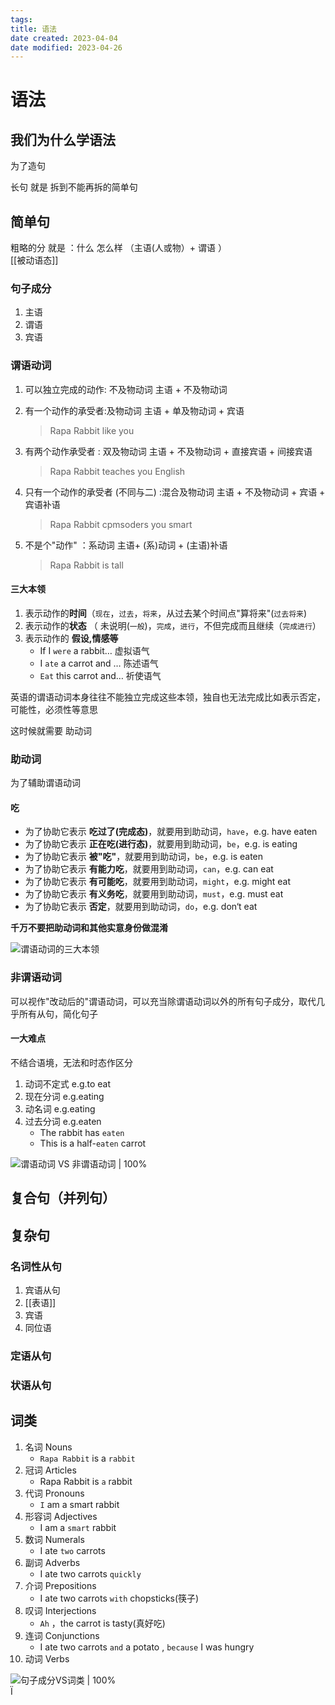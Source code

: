 ```yaml
---
tags:
title: 语法
date created: 2023-04-04
date modified: 2023-04-26
---
```


# 语法

## 我们为什么学语法

为了造句

长句 就是 拆到不能再拆的简单句

## 简单句

粗略的分 就是 ：什么 怎么样 （主语(人或物）+ 谓语 ）  
[[被动语态]]

### 句子成分

1. 主语
2. 谓语
3. 宾语

### 谓语动词

1. 可以独立完成的动作: 不及物动词 主语 + 不及物动词

   >

2. 有一个动作的承受者:及物动词 主语 + 单及物动词 + 宾语

   > Rapa Rabbit like you

3. 有两个动作承受者 : 双及物动词 主语 + 不及物动词 + 直接宾语 + 间接宾语

   > Rapa Rabbit teaches you English

4. 只有一个动作的承受者 (不同与二) :混合及物动词 主语 + 不及物动词 + 宾语 + 宾语补语

   > Rapa Rabbit cpmsoders you smart

5. 不是个"动作" ：系动词 主语+ (系)动词 + (主语)补语

   > Rapa Rabbit is tall

#### 三大本领

1. 表示动作的**时间**（`现在`，`过去`，`将来`，从过去某个时间点"算将来"(`过去将来`)
2. 表示动作的**状态** （ 未说明(`一般`)，`完成`，`进行`，不但完成而且继续（`完成进行`）
3. 表示动作的 **假设,情感等**
   - If I `were` a rabbit… 虚拟语气
   - I `ate` a carrot and … 陈述语气
   - `Eat` this carrot and… 祈使语气

英语的谓语动词本身往往不能独立完成这些本领，独自也无法完成比如表示否定，可能性，必须性等意思

这时候就需要 助动词

### 助动词

为了辅助谓语动词

#### 吃

- 为了协助它表示 **吃过了(完成态)**，就要用到助动词，`have`，e.g. have eaten
- 为了协助它表示 **正在吃(进行态)**，就要用到助动词，`be`，e.g. is eating
- 为了协助它表示 **被"吃"**，就要用到助动词，`be`，e.g. is eaten
- 为了协助它表示 **有能力吃**，就要用到助动词，`can`，e.g. can eat
- 为了协助它表示 **有可能吃**，就要用到助动词，`might`，e.g. might eat
- 为了协助它表示 **有义务吃**，就要用到助动词，`must`，e.g. must eat
- 为了协助它表示 **否定**，就要用到助动词，`do`，e.g. don‘t eat

**千万不要把助动词和其他实意身份做混淆**

![谓语动词的三大本领](https://s2.loli.net/2021/12/04/Xix7yInRmE63Wz2.jpg)

### 非谓语动词

可以视作"改动后的"谓语动词，可以充当除谓语动词以外的所有句子成分，取代几乎所有从句，简化句子

#### 一大难点

不结合语境，无法和时态作区分

1. 动词不定式 e.g.to eat
2. 现在分词 e.g.eating
3. 动名词 e.g.eating
4. 过去分词 e.g.eaten
   - The rabbit has `eaten`
   - This is a half-`eaten` carrot

![谓语动词 VS 非谓语动词 | 100%](https://s2.loli.net/2021/12/04/nFwubUsZy31rJgp.jpg)

## 复合句（并列句）

## 复杂句

### 名词性从句

1. 宾语从句
2. [[表语]]
3. 宾语
4. 同位语

### 定语从句

### 状语从句

## 词类

1. 名词 Nouns
   - `Rapa Rabbit` is a `rabbit`
2. 冠词 Articles
   - Rapa Rabbit is `a` rabbit
3. 代词 Pronouns
   - `I` am a smart rabbit
4. 形容词 Adjectives
   - I am a `smart` rabbit
5. 数词 Numerals
   - I ate `two` carrots
6. 副词 Adverbs
   - I ate two carrots `quickly`
7. 介词 Prepositions
   - I ate two carrots `with` chopsticks(筷子)
8. 叹词 Interjections
   - `Ah` ，the carrot is tasty(真好吃)
9. 连词 Conjunctions
   - I ate two carrots `and` a potato , `because` I was hungry
10. 动词 Verbs

![句子成分VS词类 | 100%](https://s2.loli.net/2021/12/04/PTjQeko49hMCcXE.jpg)  
Ï

